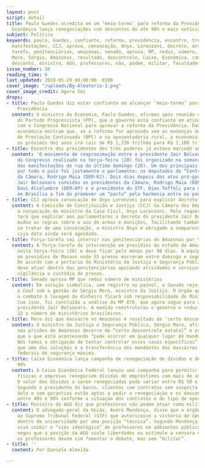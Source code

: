 ```yaml
---
layout: post
script: detail
title: Paulo Guedes acredita em um ‘meio-termo’ para reforma da Previdência, Caixa
  Econômica lança renegociações com descontos de até 90% e mais notícias.
subject: Política
keywords: paulo, Guedes, confiante, reforma, previdência, encontro, três, poderes,
  manifestações, CCJ, aprova, convocação, Onyx, Lorenzoni, decreto, armas, força,
  tarefa, penitenciárias, amazonas, senado, aprova, MP, reduz, número, ministérios,
  Moro, Sérgio, Amazonas, resultado, descontrole, Caixa, Econômica, campanha, renegociação,
  desconto, ministro, AGU, professores, não, podem, militar, faculdades, universidades
issue_number: 50
reading_time: 6
last_updated: 2019-05-29 00:00:00 -0300
cover_image: "/uploads/Bg-Aleatorio-1.png"
cover_image_credit: Agora Sei
drops:
- title: Paulo Guedes diz estar confiante em alcançar ‘meio-termo’ para reforma da
    Previdência
  content: O ministro da Economia, Paulo Guedes, afirmou após reunião com a bancada
    do Partido Progressista (PP), que o governo está confiante em atingir o “meio-termo”
    com o Congresso Nacional para aprovar a reforma da Previdência. Dados da equipe
    econômica mostram que, se a reforma for aprovada sem as mudanças do Benefício
    de Prestação Continuada (BPC) e na aposentadoria rural, a economia prevista para
    os próximos dez anos irá cair de R$ 1,236 trilhão para R$ 1,108 trilhão.
- title: Encontro dos presidentes dos três poderes já estava marcado antes das manifestações
  content: 'O movimento de reaproximação entre o presidente Jair Bolsonaro e a cúpula
    do Congresso realizado na terça-feira (28) foi organizado na semana passada, antes
    das manifestações de rua do último domingo (26). Um dos principais focos dos protestos
    por todo o país foi justamente o parlamento: os deputados do “Centrão” e o presidente
    da Câmara, Rodrigo Maia (DEM-RJ). Dois dias depois dos atos pró-governo, o presidente
    Jair Bolsonaro convidou os presidentes da Câmara, Rodrigo Maia (DEM-RJ), do Senado,
    Davi Alcolumbre (DEM-AP) e o presidente do STF, Dias Toffoli para um encontro
    em Brasília a fim de promover um “pacto” pela harmonia entre os poderes.'
- title: CCJ aprova convocação de Onyx Lorenzoni para explicar decreto de armas
  content: A Comissão de Constituição e Justiça (CCJ) da Câmara dos Deputados aprovou
    a convocação do ministro da Casa Civil, Onyx Lorenzoni. Pelo requerimento, Onyx
    terá que explicar aos parlamentares o decreto do presidente Jair Bolsonaro que
    mudou as regras sobre o uso de armas e munições, facilitando também o porte. Por
    se tratar de uma convocação, o ministro Onyx é obrigado a comparecer a uma sessão
    cuja data ainda será agendada.
- title: Força-tarefa vai intervir nas penitenciárias do Amazonas por 90 dias
  content: A força-tarefa de intervenção em presídios do estado do Amazonas começou
    nesta terça-feira (28) e deve ficar pelo menos por 90 dias. A equipe vai atuar
    em presídios de Manaus onde 55 presos morreram entre domingo e segunda-feira.
    De acordo com a portaria do Ministério da Justiça e Segurança Pública, a FTIP
    deve atuar dentro das penitenciárias apoiando atividades e serviços de guarda,
    vigilância e custódia de presos.
- title: Senado aprova MP que reduz número de ministérios
  content: Em votação simbólica, sem registro no painel, o Senado rejeitou colocar
    o Coaf sob a gestão de Sérgio Moro, ministro da Justiça. O órgão que atua com
    o combate à lavagem de dinheiro ficará sob responsabilidade do Ministério da Economia.
    Com isso, foi concluída a análise da MP 870, que agora segue para a sanção do
    presidente Jair Bolsonaro. A medida reestruturou o governo e reduziu de 29 para
    22 o número de ministérios brasileiros.
- title: Moro diz que massacre no Amazonas é resultado de ‘certo descontrole estatal’
  content: O ministro da Justiça e Segurança Pública, Sérgio Moro, afirmou que o massacre
    nas prisões do Amazonas decorre de “certo descontrole estatal” e prosseguiu dizendo
    que o que está acontecendo “pode ocorrer em qualquer lugar do mundo. Não deveria.
    Nós temos a obrigação de tentar controlar esses casos específicos”. Moro disse
    que uma das soluções é a transferência dos mandantes dos massacres para presídios
    federais de segurança máxima.
- title: Caixa Econômica lança campanha de renegociação de dívidas e desconto de até
    90%
  content: A Caixa Econômica Federal lançou uma campanha para permitir que pessoas
    físicas e empresas renegociem dívidas de empréstimos com mais de um ano de atraso.
    O valor das dívidas a serem renegociadas pode variar entre R$ 50 e R$ 5 milhões.
    Segundo o presidente do banco, clientes com contratos sem suspeita de fraude ou
    dolo e sem garantias estão aptos a pedir a renegociação e os descontos variam
    entre 40% e 90% conforme a situação dos contratos e do tipo de operação de crédito.
- title: Ministro do AGU diz que professores não podem atuar como militantes
  content: O advogado-geral da União, André Mendonça, disse que o órgão solicitou
    ao Supremo Tribunal Federal (STF) que autorizasse a vistoria de operações policias
    dentro de universidade por uma posição “técnica”. Segundo Mendonça, a iniciativa
    visa coibir o “viés ideológico” de professores em ambientes públicos. O ministro
    negou que a posição da AGU viole liberdades ou estimule a censura e disse que
    os professores devem sim fomentar o debate, mas sem “militar”.
- title: ''
  content: Por Daniele Almeida

---
```

